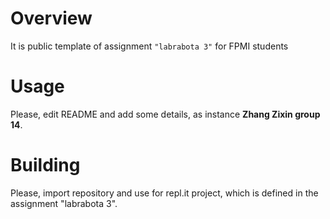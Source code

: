 # Overview

It is public template of assignment `"labrabota 3"` for FPMI students

# Usage

Please, edit README and add some details, as instance **Zhang Zixin  group 14**.

# Building

Please, import repository and use for repl.it project, which is defined in the assignment "labrabota 3".

